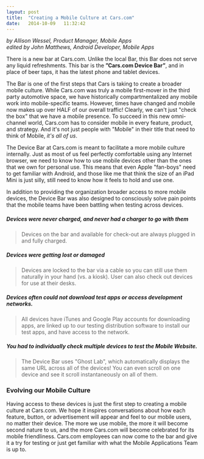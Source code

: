 ```yaml
---
layout: post
title:  "Creating a Mobile Culture at Cars.com"
date:   2014-10-09   11:32:42
---
```


*by Allison Wessel, Product Manager, Mobile Apps<BR>edited by John Matthews, Android Developer, Mobile Apps*

There is a new bar at Cars.com. Unlike the local Bar, this Bar does not serve any liquid refreshments. This bar is the **”Cars.com Device Bar”**, and in place of beer taps, it has the latest phone and tablet devices.

The Bar is one of the first steps that Cars is taking to create a broader mobile culture. While Cars.com was truly a mobile first-mover in the third party automotive space, we have historically compartmentalized any mobile work into mobile-specific teams. However, times have changed and mobile now makes up over HALF of our overall traffic! Clearly, we can't just "check the box" that we have a mobile presence. To succeed in this new omni-channel world, Cars.com has to consider mobile in every feature, product, and strategy. And it's not just people with "Mobile" in their title that need to think of Mobile, *it's all of us*.

The Device Bar at Cars.com is meant to facilitate a more mobile culture internally.  Just as most of us feel perfectly comfortable using any Internet browser, we need to know how to use mobile devices other than the ones that we own for personal use.  This means that even Apple "fan-boys" need to get familiar with Android, and those like me that think the size of an iPad Mini is just silly, still need to know how it feels to hold and use one.

In addition to providing the organization broader access to more mobile devices, the Device Bar was also designed to consciously solve pain points that the mobile teams have been battling when testing across devices. 

##### Devices were never charged, and never had a charger to go with them

> Devices on the bar and available for check-out are always plugged in and fully charged.

<p/>

##### Devices were getting lost or damaged

> Devices are locked to the bar via a cable so you can still use them naturally in your hand (vs. a kiosk).  User can also check out devices for use at their desks.

<p/>

##### Devices often could not download test apps or access development networks.
 
> All devices have iTunes and Google Play accounts for downloading apps, are linked up to our testing distribution software to install our test apps, and have access to the network.

<p/>

##### You had to individually check multiple devices to test the Mobile Website.

> The Device Bar uses "Ghost Lab", which automatically displays the same URL across all of the devices! You can even scroll on one device and see it scroll instantaneously on all of them.

<p/>

### Evolving our Mobile Culture

Having access to these devices is just the first step to creating a mobile culture at Cars.com. We hope it inspires conversations about how each feature, button, or advertisement will appear and feel to our mobile users, no matter their device. The more we use mobile, the more it will become second nature to us, and the more Cars.com will become celebrated for its mobile friendliness.  Cars.com employees can now come to the bar and give it a try for testing or just get familiar with what the Mobile Applications Team is up to.

